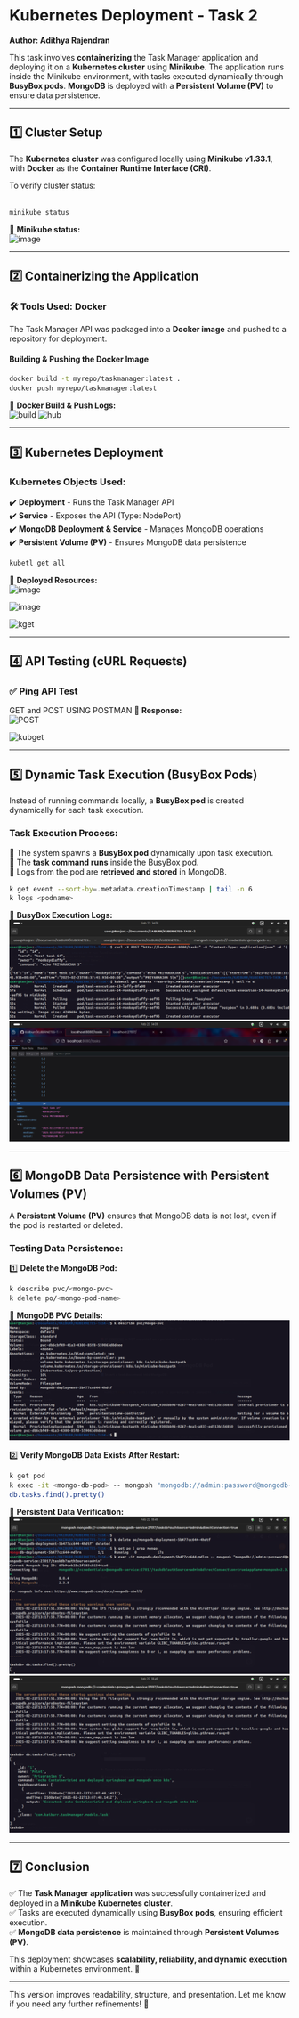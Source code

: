 
# **Kubernetes Deployment - Task 2**  
**Author: Adithya Rajendran**  

This task involves **containerizing** the Task Manager application and deploying it on a **Kubernetes cluster** using **Minikube**. The application runs inside the Minikube environment, with tasks executed dynamically through **BusyBox pods**. **MongoDB** is deployed with a **Persistent Volume (PV)** to ensure data persistence.  

---

## **1️⃣ Cluster Setup**  

The **Kubernetes cluster** was configured locally using **Minikube v1.33.1**, with **Docker** as the **Container Runtime Interface (CRI)**.  

To verify cluster status:  
```bash

minikube status
```
📌 **Minikube status:**  
![image](https://github.com/user-attachments/assets/0e12e894-92b6-4d24-8270-46be7a20fb15)

---

## **2️⃣ Containerizing the Application**  

### **🛠️ Tools Used: Docker**  

The Task Manager API was packaged into a **Docker image** and pushed to a repository for deployment.  

#### **Building & Pushing the Docker Image**  
```bash
docker build -t myrepo/taskmanager:latest .
docker push myrepo/taskmanager:latest
```
📌 **Docker Build & Push Logs:**  
![build](https://github.com/user-attachments/assets/a1d4b024-cd3a-46f8-b6d9-51e635af8204)
 ![hub](https://github.com/user-attachments/assets/bf7fab06-9cf1-4f7e-8fa5-17656b9df600)
 

---

## **3️⃣ Kubernetes Deployment**  

### **Kubernetes Objects Used:**  
✔️ **Deployment** - Runs the Task Manager API  
✔️ **Service** - Exposes the API (Type: NodePort)  
✔️ **MongoDB Deployment & Service** - Manages MongoDB operations  
✔️ **Persistent Volume (PV)** - Ensures MongoDB data persistence  

```bash
kubetl get all
```
📌 **Deployed Resources:**  
![image](https://github.com/user-attachments/assets/8a632e2d-e3f0-4675-9f6f-c1d84af1d4de)


![image](https://github.com/user-attachments/assets/75568b72-75ca-4fa3-87d5-a1d906d1635e)

![kget](https://github.com/user-attachments/assets/be52bc1d-bbbf-4843-986b-108d21bceca5)

---

## **4️⃣ API Testing (cURL Requests)**  

### **✅ Ping API Test**  

GET and POST USING POSTMAN
📌 **Response:**  
![POST](https://github.com/user-attachments/assets/38c00511-de4c-4f6e-8792-853bc2182e23)

![kubget](https://github.com/user-attachments/assets/f53c66da-519b-4921-baa9-167947877a7a)



---

## **5️⃣ Dynamic Task Execution (BusyBox Pods)**  

Instead of running commands locally, a **BusyBox pod** is created dynamically for each task execution.  

### **Task Execution Process:**  
🔹 The system spawns a **BusyBox pod** dynamically upon task execution.  
🔹 The **task command runs** inside the BusyBox pod.  
🔹 Logs from the pod are **retrieved and stored** in MongoDB.  

```bash
k get event --sort-by=.metadata.creationTimestamp | tail -n 6
k logs <podname>
```
📌 **BusyBox Execution Logs:**  
![BusyBox Logs](SCREENSHOTS/busybox-creation.png)  
![BusyBox Execution](SCREENSHOTS/busybox-creation2.png)  

---

## **6️⃣ MongoDB Data Persistence with Persistent Volumes (PV)**  

A **Persistent Volume (PV)** ensures that MongoDB data is not lost, even if the pod is restarted or deleted.  

### **Testing Data Persistence:**  

1️⃣ **Delete the MongoDB Pod:**  
```bash
k describe pvc/<mongo-pvc>
k delete po/<mongo-pod-name>
```
📌 **MongoDB PVC Details:**  
![PVC Description](SCREENSHOTS/mongo-pvc.png)  

2️⃣ **Verify MongoDB Data Exists After Restart:**  
```bash
k get pod
k exec -it <mongo-db-pod> -- mongosh "mongodb://admin:password@mongodb-service:27017/taskdb?authSource=admin"
db.tasks.find().pretty()
```
📌 **Persistent Data Verification:**  
![MongoDB PVC Verification 1](SCREENSHOTS/mongo-pvc2.png)  
![MongoDB PVC Verification 2](SCREENSHOTS/mongo-pvc3.png)  

---

## **7️⃣ Conclusion**  

✅ The **Task Manager application** was successfully containerized and deployed in a **Minikube Kubernetes cluster**.  
✅ Tasks are executed dynamically using **BusyBox pods**, ensuring efficient execution.  
✅ **MongoDB data persistence** is maintained through **Persistent Volumes (PV)**.  

This deployment showcases **scalability, reliability, and dynamic execution** within a Kubernetes environment. 🚀  

---

This version improves readability, structure, and presentation. Let me know if you need any further refinements! 🚀

